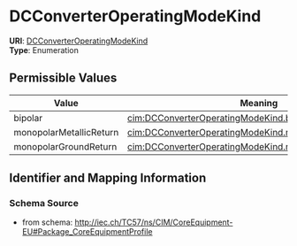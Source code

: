 # DCConverterOperatingModeKind



**URI**: [DCConverterOperatingModeKind](DCConverterOperatingModeKind)<br />
**Type**: Enumeration

## Permissible Values

| Value | Meaning | Description |
| --- | --- | --- |
| bipolar | [cim:DCConverterOperatingModeKind.bipolar](http://iec.ch/TC57/CIM100#DCConverterOperatingModeKind.bipolar) |  |
| monopolarMetallicReturn | [cim:DCConverterOperatingModeKind.monopolarMetallicReturn](http://iec.ch/TC57/CIM100#DCConverterOperatingModeKind.monopolarMetallicReturn) |  |
| monopolarGroundReturn | [cim:DCConverterOperatingModeKind.monopolarGroundReturn](http://iec.ch/TC57/CIM100#DCConverterOperatingModeKind.monopolarGroundReturn) |  |








## Identifier and Mapping Information







### Schema Source


* from schema: http://iec.ch/TC57/ns/CIM/CoreEquipment-EU#Package_CoreEquipmentProfile




